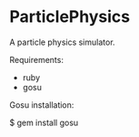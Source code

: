ParticlePhysics
===============

A particle physics simulator.

Requirements:
- ruby
- gosu

Gosu installation:

$ gem install gosu
